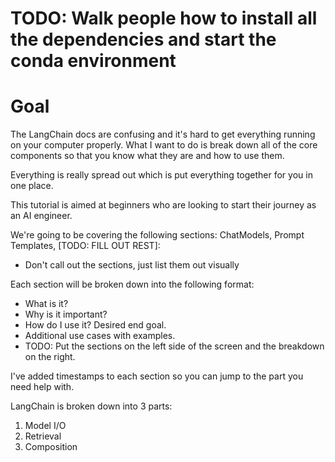 # TODO: Walk people how to install all the dependencies and start the conda environment

# Goal

The LangChain docs are confusing and it's hard to get everything running on your computer properly. What I want to do is break down all of the core components so that you know what they are and how to use them.

Everything is really spread out which is put everything together for you in one place.

This tutorial is aimed at beginners who are looking to start their journey as an AI engineer.

We're going to be covering the following sections: ChatModels, Prompt Templates, [TODO: FILL OUT REST]:

- Don't call out the sections, just list them out visually

Each section will be broken down into the following format:

- What is it?
- Why is it important?
- How do I use it? Desired end goal.
- Additional use cases with examples.
- TODO: Put the sections on the left side of the screen and the breakdown on the right.

I've added timestamps to each section so you can jump to the part you need help with.

LangChain is broken down into 3 parts:

1. Model I/O
2. Retrieval
3. Composition
